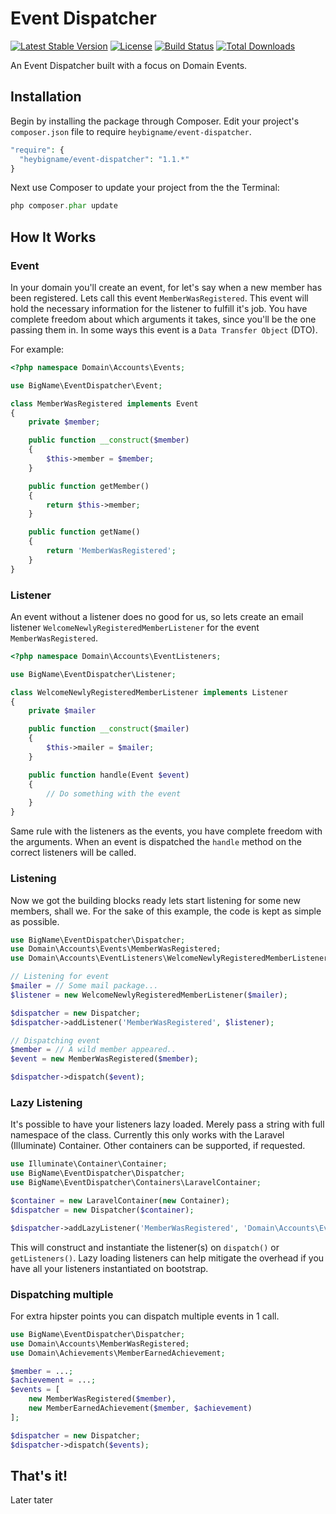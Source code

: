 # Event Dispatcher

[![Latest Stable Version](https://poser.pugx.org/heybigname/event-dispatcher/version.png)](https://packagist.org/packages/heybigname/event-dispatcher)
[![License](https://poser.pugx.org/heybigname/event-dispatcher/license.png)](https://packagist.org/packages/heybigname/event-dispatcher)
[![Build Status](https://travis-ci.org/heybigname/backup-manager.svg?branch=master)](https://travis-ci.org/heybigname/backup-manager)
[![Total Downloads](https://poser.pugx.org/heybigname/event-dispatcher/downloads.png)](https://packagist.org/packages/heybigname/event-dispatcher)

An Event Dispatcher built with a focus on Domain Events.

## Installation

Begin by installing the package through Composer. Edit your project's `composer.json` file to require `heybigname/event-dispatcher`.

  ```php
  "require": {
    "heybigname/event-dispatcher": "1.1.*"
  }
  ```

Next use Composer to update your project from the the Terminal:

  ```php
  php composer.phar update
  ```

## How It Works

### Event
In your domain you'll create an event, for let's say when a new member has been registered.
Lets call this event `MemberWasRegistered`. This event will hold the necessary information for the listener to fulfill it's job.
You have complete freedom about which arguments it takes, since you'll be the one passing them in.
In some ways this event is a `Data Transfer Object` (DTO).

For example:

```php
<?php namespace Domain\Accounts\Events;

use BigName\EventDispatcher\Event;

class MemberWasRegistered implements Event
{
    private $member;

    public function __construct($member)
    {
        $this->member = $member;
    }

    public function getMember()
    {
        return $this->member;
    }

    public function getName()
    {
        return 'MemberWasRegistered';
    }
}
```

### Listener
An event without a listener does no good for us, so lets create an email listener `WelcomeNewlyRegisteredMemberListener` for the event `MemberWasRegistered`.

```php
<?php namespace Domain\Accounts\EventListeners;

use BigName\EventDispatcher\Listener;

class WelcomeNewlyRegisteredMemberListener implements Listener
{
    private $mailer

    public function __construct($mailer)
    {
        $this->mailer = $mailer;
    }

    public function handle(Event $event)
    {
        // Do something with the event
    }
}
```

Same rule with the listeners as the events, you have complete freedom with the arguments.
When an event is dispatched the `handle` method on the correct listeners will be called.

### Listening
Now we got the building blocks ready lets start listening for some new members, shall we.
For the sake of this example, the code is kept as simple as possible.

```php
use BigName\EventDispatcher\Dispatcher;
use Domain\Accounts\Events\MemberWasRegistered;
use Domain\Accounts\EventListeners\WelcomeNewlyRegisteredMemberListener;

// Listening for event
$mailer = // Some mail package...
$listener = new WelcomeNewlyRegisteredMemberListener($mailer);

$dispatcher = new Dispatcher;
$dispatcher->addListener('MemberWasRegistered', $listener);

// Dispatching event
$member = // A wild member appeared..
$event = new MemberWasRegistered($member);

$dispatcher->dispatch($event);
```

### Lazy Listening
It's possible to have your listeners lazy loaded. Merely pass a string with full namespace of the class.
Currently this only works with the Laravel (Illuminate) Container. Other containers can be supported, if requested.

```php
use Illuminate\Container\Container;
use BigName\EventDispatcher\Dispatcher;
use BigName\EventDispatcher\Containers\LaravelContainer;

$container = new LaravelContainer(new Container);
$dispatcher = new Dispatcher($container);

$dispatcher->addLazyListener('MemberWasRegistered', 'Domain\Accounts\EventListeners\WelcomeNewlyRegisteredMemberListener');
```

This will construct and instantiate the listener(s) on `dispatch()` or `getListeners()`.
Lazy loading listeners can help mitigate the overhead if you have all your listeners instantiated on bootstrap.

### Dispatching multiple
For extra hipster points you can dispatch multiple events in 1 call.

```php
use BigName\EventDispatcher\Dispatcher;
use Domain\Accounts\MemberWasRegistered;
use Domain\Achievements\MemberEarnedAchievement;

$member = ...;
$achievement = ...;
$events = [
    new MemberWasRegistered($member),
    new MemberEarnedAchievement($member, $achievement)
];

$dispatcher = new Dispatcher;
$dispatcher->dispatch($events);
```

## That's it!
Later tater
